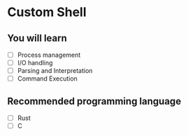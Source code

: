 # Custom Shell

## You will learn

- [ ] Process management
- [ ] I/O handling
- [ ] Parsing and Interpretation
- [ ] Command Execution

## Recommended programming language

- [ ] Rust
- [ ] C
